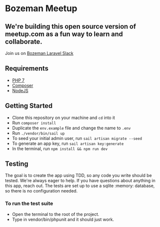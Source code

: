 # Bozeman Meetup

## We're building this open source version of meetup.com as a fun way to learn and collaborate.
Join us on [Bozeman Laravel Slack]

## Requirements
- [PHP 7](https://www.php.net/downloads)
- [Composer](https://getcomposer.org/download/)
- [NodeJS](https://nodejs.org/en/)
## Getting Started
- Clone this repository on your machine and `cd` into it
- Run `composer install`
- Duplicate the `env.example` file and change the name to `.env`
- Run `./vendor/bin/sail up`
- To seed your initial admin user, run `sail artisan migrate --seed`
- To generate an app key, run `sail artisan key:generate`
- In the terminal, run `npm install && npm run dev`

## Testing
The goal is to create the app using TDD, so any code you write should be tested.
We're always eager to help. If you have questions about anything in this app, reach out.
The tests are set up to use a sqlite :memory: database, so there is no configuration needed.

### To run the test suite
- Open the terminal to the root of the project.
- Type in vendor/bin/phpunit and it should just work. 


[Bozeman Laravel Slack]: https://join.slack.com/t/bozemanlaravel/shared_invite/enQtMjczODQ1Mzg4ODg2LWRjYWFlMzg0YWIzZjAzOTY1YjQyN2RjMmZjNDAxNTNlNmU5MjRiYzVlYWUyOTU5NWY5ODMyNDliNTMyMGU0NWI
